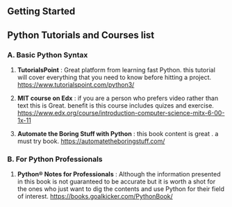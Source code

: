 ## Getting Started
## Python Tutorials and Courses list
### A.  Basic Python Syntax
1. **TutorialsPoint** : Great platform from learning fast Python. this tutorial will cover everything that you need to know before hitting a project.
https://www.tutorialspoint.com/python3/ 

2. **MIT course on Edx** : if you are a person who prefers video rather than text this is Great. benefit is this course includes quizes and exercise.
https://www.edx.org/course/introduction-computer-science-mitx-6-00-1x-11

3. **Automate the Boring Stuff with Python** :  this book content is great . a must try book. https://automatetheboringstuff.com/
### B.  For Python Professionals
1. **Python® Notes for Professionals** : Although the information presented in this book is not guaranteed to be accurate but it is worth a shot for the ones who just want to dig the contents and use Python for their field of interest. https://books.goalkicker.com/PythonBook/
